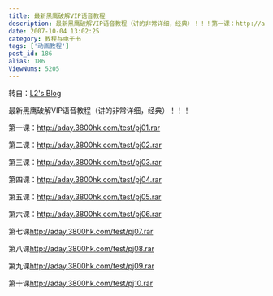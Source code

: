 ```yaml
---
title: 最新黑鹰破解VIP语音教程
description: 最新黑鹰破解VIP语音教程（讲的非常详细，经典）！！！第一课：http://aday.3800hk.com/test/pj01.rar第二课：http://aday.3800hk.com/test/pj02.rar第三课：http://aday.3800hk.com/test/pj03.rar
date: 2007-10-04 13:02:25
category: 教程与电子书
tags: ['动画教程']
post_id: 186
alias: 186
ViewNums: 5205
---
```


转自：[L2's Blog](http://hi.baidu.com/minil2 "lovelyl23的空间 http://hi.baidu.com/minil2")

最新黑鹰破解VIP语音教程（讲的非常详细，经典）！！！

第一课：<http://aday.3800hk.com/test/pj01.rar>

第二课：<http://aday.3800hk.com/test/pj02.rar>

第三课：<http://aday.3800hk.com/test/pj03.rar>

第四课：<http://aday.3800hk.com/test/pj04.rar>

第五课：<http://aday.3800hk.com/test/pj05.rar>

第六课：<http://aday.3800hk.com/test/pj06.rar>

第七课<http://aday.3800hk.com/test/pj07.rar>

第八课<http://aday.3800hk.com/test/pj08.rar>

第九课<http://aday.3800hk.com/test/pj09.rar>

第十课<http://aday.3800hk.com/test/pj10.rar>

